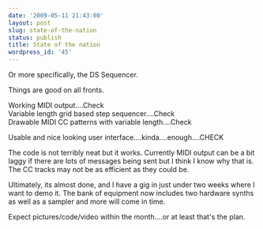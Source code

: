 ```yaml
---
date: '2009-05-11 21:43:00'
layout: post
slug: state-of-the-nation
status: publish
title: State of the nation
wordpress_id: '45'
---
```


Or more specifically, the DS Sequencer.  
  
Things are good on all fronts.  
  
Working MIDI output....Check  
Variable length grid based step sequencer....Check  
Drawable MIDI CC patterns with variable length....Check  
  
Usable and nice looking user interface....kinda....enough....CHECK  
  
The code is not terribly neat but it works. Currently MIDI output can be a bit laggy if there are lots of messages being sent but I think I know why that is. The CC tracks may not be as efficient as they could be.  
  
Ultimately, its almost done, and I have a gig in just under two weeks where I want to demo it. The bank of equipment now includes two hardware synths as well as a sampler and more will come in time.  
  
Expect pictures/code/video within the month....or at least that's the plan.
